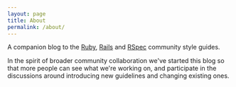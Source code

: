 ```yaml
---
layout: page
title: About
permalink: /about/
---
```


A companion blog to the [Ruby](https://rubystyle.guide), [Rails](https://rails.rubystyle.guide) and [RSpec](https://rspec.rubystyle.guide) community style guides.

In the spirit of broader community collaboration we've started this blog so that
more people can see what we're working on, and participate in the discussions
around introducing new guidelines and changing existing ones.
